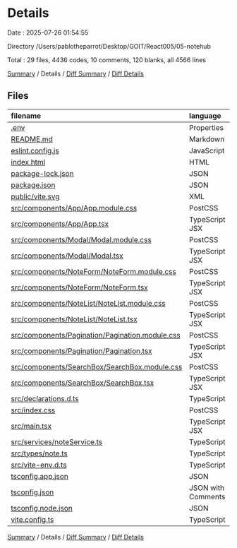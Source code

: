 # Details

Date : 2025-07-26 01:54:55

Directory /Users/pablotheparrot/Desktop/GOIT/React005/05-notehub

Total : 29 files,  4436 codes, 10 comments, 120 blanks, all 4566 lines

[Summary](results.md) / Details / [Diff Summary](diff.md) / [Diff Details](diff-details.md)

## Files
| filename | language | code | comment | blank | total |
| :--- | :--- | ---: | ---: | ---: | ---: |
| [.env](/.env) | Properties | 1 | 0 | 0 | 1 |
| [README.md](/README.md) | Markdown | 58 | 0 | 12 | 70 |
| [eslint.config.js](/eslint.config.js) | JavaScript | 22 | 0 | 2 | 24 |
| [index.html](/index.html) | HTML | 13 | 0 | 1 | 14 |
| [package-lock.json](/package-lock.json) | JSON | 3,563 | 0 | 1 | 3,564 |
| [package.json](/package.json) | JSON | 37 | 0 | 1 | 38 |
| [public/vite.svg](/public/vite.svg) | XML | 1 | 0 | 0 | 1 |
| [src/components/App/App.module.css](/src/components/App/App.module.css) | PostCSS | 65 | 0 | 10 | 75 |
| [src/components/App/App.tsx](/src/components/App/App.tsx) | TypeScript JSX | 62 | 1 | 6 | 69 |
| [src/components/Modal/Modal.module.css](/src/components/Modal/Modal.module.css) | PostCSS | 21 | 0 | 2 | 23 |
| [src/components/Modal/Modal.tsx](/src/components/Modal/Modal.tsx) | TypeScript JSX | 38 | 2 | 6 | 46 |
| [src/components/NoteForm/NoteForm.module.css](/src/components/NoteForm/NoteForm.module.css) | PostCSS | 62 | 0 | 10 | 72 |
| [src/components/NoteForm/NoteForm.tsx](/src/components/NoteForm/NoteForm.tsx) | TypeScript JSX | 92 | 0 | 8 | 100 |
| [src/components/NoteList/NoteList.module.css](/src/components/NoteList/NoteList.module.css) | PostCSS | 70 | 0 | 10 | 80 |
| [src/components/NoteList/NoteList.tsx](/src/components/NoteList/NoteList.tsx) | TypeScript JSX | 35 | 1 | 5 | 41 |
| [src/components/Pagination/Pagination.module.css](/src/components/Pagination/Pagination.module.css) | PostCSS | 41 | 0 | 7 | 48 |
| [src/components/Pagination/Pagination.tsx](/src/components/Pagination/Pagination.tsx) | TypeScript JSX | 26 | 0 | 3 | 29 |
| [src/components/SearchBox/SearchBox.module.css](/src/components/SearchBox/SearchBox.module.css) | PostCSS | 8 | 0 | 1 | 9 |
| [src/components/SearchBox/SearchBox.tsx](/src/components/SearchBox/SearchBox.tsx) | TypeScript JSX | 16 | 0 | 3 | 19 |
| [src/declarations.d.ts](/src/declarations.d.ts) | TypeScript | 1 | 0 | 1 | 2 |
| [src/index.css](/src/index.css) | PostCSS | 61 | 0 | 8 | 69 |
| [src/main.tsx](/src/main.tsx) | TypeScript JSX | 16 | 0 | 3 | 19 |
| [src/services/noteService.ts](/src/services/noteService.ts) | TypeScript | 52 | 0 | 7 | 59 |
| [src/types/note.ts](/src/types/note.ts) | TypeScript | 16 | 0 | 3 | 19 |
| [src/vite-env.d.ts](/src/vite-env.d.ts) | TypeScript | 0 | 1 | 1 | 2 |
| [tsconfig.app.json](/tsconfig.app.json) | JSON | 23 | 2 | 3 | 28 |
| [tsconfig.json](/tsconfig.json) | JSON with Comments | 7 | 0 | 1 | 8 |
| [tsconfig.node.json](/tsconfig.node.json) | JSON | 21 | 2 | 3 | 26 |
| [vite.config.ts](/vite.config.ts) | TypeScript | 8 | 1 | 2 | 11 |

[Summary](results.md) / Details / [Diff Summary](diff.md) / [Diff Details](diff-details.md)